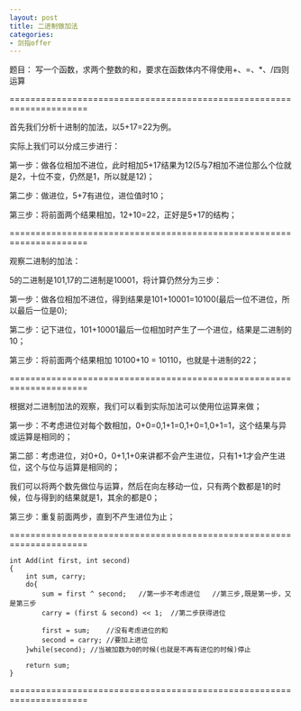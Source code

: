 ```yaml
---
layout: post
title: 二进制做加法
categories:
- 剑指offer
---
```


题目：
写一个函数，求两个整数的和，要求在函数体内不得使用+、=、*、/四则运算

=====================================================================

首先我们分析十进制的加法，以5+17=22为例。

实际上我们可以分成三步进行：

第一步：做各位相加不进位，此时相加5+17结果为12(5与7相加不进位那么个位就是2，十位不变，仍然是1，所以就是12)；

第二步：做进位，5+7有进位，进位值时10；

第三步：将前面两个结果相加，12+10=22，正好是5+17的结构；

=====================================================================

观察二进制的加法：

5的二进制是101,17的二进制是10001，将计算仍然分为三步：

第一步：做各位相加不进位，得到结果是101+10001=10100(最后一位不进位，所以最后一位是0);

第二步：记下进位，101+10001最后一位相加时产生了一个进位，结果是二进制的10；

第三步：将前面两个结果相加 10100+10 = 10110，也就是十进制的22；

=====================================================================

根据对二进制加法的观察，我们可以看到实际加法可以使用位运算来做；

第一步：不考虑进位对每个数相加，0+0=0,1+1=0,1+0=1,0+1=1，这个结果与异或运算是相同的；

第二部：考虑进位，对0+0，0+1,1+0来讲都不会产生进位，只有1+1才会产生进位，这个与位与运算是相同的；

我们可以将两个数先做位与运算，然后在向左移动一位，只有两个数都是1的时候，位与得到的结果就是1，其余的都是0；

第三步：重复前面两步，直到不产生进位为止；

=====================================================================

    
    
    int Add(int first, int second)
    {
    	int sum, carry;
    	do{
    		sum = first ^ second;	//第一步不考虑进位   //第三步,既是第一步，又是第三步
    		carry = (first & second) << 1;	//第二步获得进位
    		
    		first = sum;	//没有考虑进位的和
    		second = carry;	//要加上进位
    	}while(second);	//当被加数为0的时候(也就是不再有进位的时候)停止
    	
    	return sum;
    }


=====================================================================
